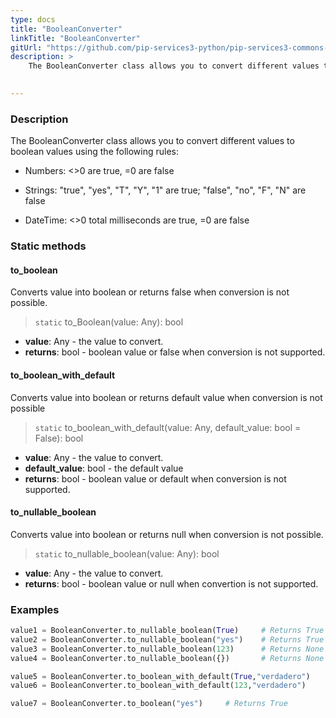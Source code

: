 ```yaml
---
type: docs
title: "BooleanConverter"
linkTitle: "BooleanConverter"
gitUrl: "https://github.com/pip-services3-python/pip-services3-commons-python"
description: > 
    The BooleanConverter class allows you to convert different values to boolean values using extended conversion rules.

    
---
```


### Description    

The BooleanConverter class allows you to convert different values to boolean values using the following rules:

- Numbers: <>0 are true, =0 are false
    
- Strings: "true", "yes", "T", "Y", "1" are true; "false", "no", "F", "N" are false

- DateTime: <>0 total milliseconds are true, =0 are false


### Static methods

#### to_boolean
Converts value into boolean or returns false when conversion is not possible.

> `static` to_Boolean(value: Any): bool

- **value**: Any - the value to convert.
- **returns**: bool - boolean value or false when conversion is not supported.

#### to_boolean_with_default
Converts value into boolean or returns default value when conversion is not possible

> `static` to_boolean_with_default(value: Any, default_value: bool = False): bool

- **value**: Any - the value to convert.
- **default_value**: bool - the default value
- **returns**: bool - boolean value or default when conversion is not supported.


#### to_nullable_boolean
Converts value into boolean or returns null when conversion is not possible.

> `static` to_nullable_boolean(value: Any): bool

- **value**: Any - the value to convert.
- **returns**: bool - boolean value or null when convertion is not supported.

### Examples

```python
value1 = BooleanConverter.to_nullable_boolean(True)     # Returns True
value2 = BooleanConverter.to_nullable_boolean("yes")    # Returns True
value3 = BooleanConverter.to_nullable_boolean(123)      # Returns None
value4 = BooleanConverter.to_nullable_boolean({})       # Returns None

value5 = BooleanConverter.to_boolean_with_default(True,"verdadero")     # Returns True
value6 = BooleanConverter.to_boolean_with_default(123,"verdadero")      # Returns verdadero

value7 = BooleanConverter.to_boolean("yes")     # Returns True

```
